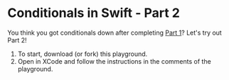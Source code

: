 # Conditionals in Swift - Part 2

You think you got conditionals down after completing [Part 1](https://github.com/upperlinecode/ios-swift-conditionals-practice-1)? Let's try out Part 2!

1. To start, download (or fork) this playground.
2. Open in XCode and follow the instructions in the comments of the playground.
